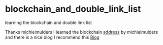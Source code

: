 # blockchain_and_double_link_list
learning the blockchain and double link list

Thanks michielmulders
I learned the blockchain [address](https://github.com/michielmulders/blockgeeks-build-blockchain-javascript) by michielmulders
and there is a nice blog I recommend this [Blog](https://blockgeeks.com/guides/code-a-bitcoin-blockchain-in-javascript/)

